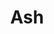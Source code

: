 ---
codehost: https://github.com/ash-project
logohandle: ash-hq
sort: ash
title: Ash
twitter: https://x.com/AshFramework
website: https://ash-hq.org/
---